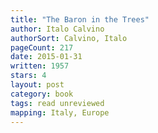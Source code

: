 ```yaml
---
title: "The Baron in the Trees"
author: Italo Calvino
authorSort: Calvino, Italo
pageCount: 217
date: 2015-01-31
written: 1957
stars: 4
layout: post
category: book
tags: read unreviewed
mapping: Italy, Europe
---
```

